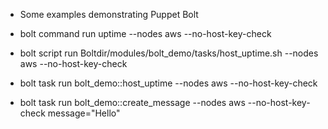 * Some examples demonstrating Puppet Bolt


* bolt command run uptime --nodes aws --no-host-key-check

* bolt script run Boltdir/modules/bolt_demo/tasks/host_uptime.sh --nodes aws --no-host-key-check

* bolt task run bolt_demo::host_uptime --nodes aws --no-host-key-check

* bolt task run bolt_demo::create_message --nodes aws --no-host-key-check message="Hello"
